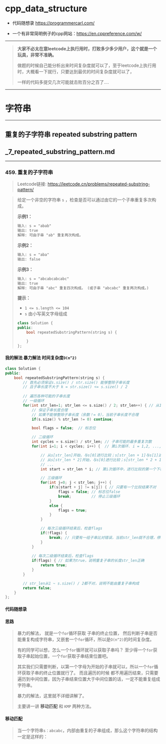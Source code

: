 # cpp_data_structure 

* 代码随想录 https://programmercarl.com/

* 一个有非常简明例子的cpp网站：https://en.cppreference.com/w/

--------------------------------------------------------------------------------
> **大家不必太在意leetcode上执行用时，打败多少多少用户，这个就是一个玩具，非常不准确。**
> 
> 做题的时候自己能分析出来时间复杂度就可以了，至于leetcode上执行用时，大概看一下就行，只要达到最优的时间复杂度就可以了，
> 
> 一样的代码多提交几次可能就击败百分之百了....
--------------------------------------------------------------------------------

# 字符串

--------------------------------------------------------------------------------

## 重复的子字符串  repeated substring pattern

## _7_repeated_substring_pattern.md

--------------------------------------------------------------------------------

### 459. 重复的子字符串

> Leetcode链接: https://leetcode.cn/problems/repeated-substring-pattern/

>
> 给定一个非空的字符串 `s` ，检查是否可以通过由它的一个子串重复多次构成。
>
> 
> **示例1：**
> 
> ```html
> 输入: s = "abab"
> 输出: true
> 解释: 可由子串 "ab" 重复两次构成。
> ```
>
> **示例2：**
> 
> ```html
> 输入: s = "aba"
> 输出: false
> ```
>
> **示例3：**
> 
> ```html
> 输入: s = "abcabcabcabc"
> 输出: true
> 解释: 可由子串 "abc" 重复四次构成。 (或子串 "abcabc" 重复两次构成。)
> ```
>
> **提示：**
> * `1 <= s.length <= 104`
> * `s` 由小写英文字母组成
>
> ```c++
> class Solution {
> public:
>     bool repeatedSubstringPattern(string s) {
> 
>     }
> };
> ```
>  






#### 我的解法 暴力解法 时间复杂度`O(n^2)`

```c++
class Solution {
public:
    bool repeatedSubstringPattern(string s) {
        // 首先必须保证s.size() / str.size() 能够整除子串长度
        // 且子串长度不大于 k = str.size() <= s.size() / 2
        
        // 遍历各种可能的子串长度
        // 一级循环
        for(int str_len=1; str_len <= s.size() / 2; str_len++) { // 从1开始，子串长度不为0
            // 保证子串长度合理
            // 如果不能够整除子串长度（余数！= 0），当前子串长度不合理
            if(s.size() % str_len != 0) continue; 

            bool flags = false;  // 标志位

            // 二级循环
            int cycles = s.size() / str_len; // 子串可能的最多重复次数
            for(int i=1; i < cycles; i++) {  // 第i次循环. i = 1,2, ..., n-1

                // 从s[str_len]开始，与s[0]进行比较；s[str_len + 1]与s[1]进行比较; ...
                // 从s[str_len * 2]开始，与s[0]进行比较；s[str_len * 2 + 1]与s[1]进行比较; ...
                // ...
                int start = str_len * i; // 第i次循环中，进行比较的第一个下标

                // 三级循环
                for(int j=0; j < str_len; j++) {
                    if(s[start + j] != s[j]) { // 只要有一个比较结果不对
                        flags = false; // 标志位false
                        break;         // 停止三级循环
                    } 
                    else {   
                        flags = true;
                    }
                } 

                // 每次三级循环结束后，检查flags
                if(!flags) {
                    break; // 只要有一组子串比对错误，当前str_len就不合理，停止二级循环，
                }
            }       
            
            // 每次二级循环结束后，检查flags
            if(flags) { // 如果为true，说明重复子串的长度str_len正确
                return true;
            }
        }

        // str_len从1 ~ s.size() / 2都不对，说明不能由重复子串构成
        return false; 
    }
};
```



#### 代码随想录

#### 思路

> 
> 暴力的解法， 就是一个`for`循环获取 子串的终止位置， 然后判断子串是否能重复构成字符串，又嵌套一个`for`循环，所以是`O(n^2)`的时间复杂度。
> 
> 有的同学可以想，怎么一个`for`循环就可以获取子串吗？ 至少得一个`for`获取子串起始位置，一个`for`获取子串结束位置吧。
> 
> 其实我们只需要判断，以第一个字母为开始的子串就可以，所以一个`for`循环获取子串的终止位置就行了。 而且遍历的时候 都不用遍历结束，只需要遍历到中间位置，因为子串结束位置大于中间位置的话，一定不能重复组成字符串。
> 
> 暴力的解法，这里就不详细讲解了。
> 
> 
> 主要讲一讲 **移动匹配** 和 `KMP` 两种方法。
>
> 
> 


#### 移动匹配

> 
> 当一个字符串`s：abcabc`，内部由重复的子串组成，那么这个字符串的结构一定是这样的：
>
> 
















